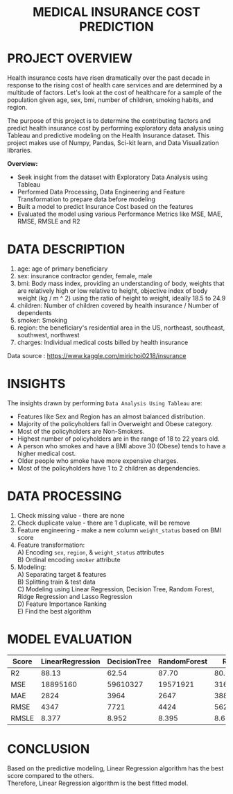 # <p align = "center"> MEDICAL INSURANCE COST PREDICTION</p>

# PROJECT OVERVIEW
Health insurance costs have risen dramatically over the past decade in response to the rising cost of health care services and are determined by a multitude of factors. Let's look at the cost of healthcare for a sample of the population given age, sex, bmi, number of children, smoking habits, and region.

The purpose of this project is to determine the contributing factors and predict health insurance cost by performing exploratory data analysis using Tableau and predictive modeling on the Health Insurance dataset. This project makes use of Numpy, Pandas, Sci-kit learn, and Data Visualization libraries.

**Overview:**
* Seek insight from the dataset with Exploratory Data Analysis using Tableau
* Performed Data Processing, Data Engineering and Feature Transformation to prepare data before modeling
* Built a model to predict Insurance Cost based on the features
* Evaluated the model using various Performance Metrics like MSE, MAE, RMSE, RMSLE and R2

# DATA DESCRIPTION
1. age: age of primary beneficiary
2. sex: insurance contractor gender, female, male
3. bmi: Body mass index, providing an understanding of body, weights that are relatively high or low relative to height,
objective index of body weight (kg / m ^ 2) using the ratio of height to weight, ideally 18.5 to 24.9
4. children: Number of children covered by health insurance / Number of dependents
5. smoker: Smoking
6. region: the beneficiary's residential area in the US, northeast, southeast, southwest, northwest
7. charges: Individual medical costs billed by health insurance

Data source : https://www.kaggle.com/mirichoi0218/insurance

# INSIGHTS
The insights drawn by performing `Data Analysis Using Tableau` are:

* Features like Sex and Region has an almost balanced distribution.
* Majority of the policyholders fall in Overweight and Obese category.
* Most of the policyholders are Non-Smokers.
* Highest number of policyholders are in the range of 18 to 22 years old.
* A person who smokes and have a BMI above 30 (Obese) tends to have a higher medical cost.
* Older people who smoke have more expensive charges.
* Most of the policyholders have 1 to 2 children as dependencies.

# DATA PROCESSING 
1. Check missing value - there are none <br>
2. Check duplicate value - there are 1 duplicate, will be remove <br>
3. Feature engineering - make a new column `weight_status` based on BMI score <br>
4. Feature transformation: <br>
 A) Encoding `sex`, `region`, & `weight_status` attributes <br>
 B) Ordinal encoding `smoker` attribute <br>
5. Modeling: <br>
 A) Separating target & features <br>
 B) Splitting train & test data <br>
 C) Modeling using Linear Regression, Decision Tree, Random Forest, Ridge Regression and Lasso Regression <br>
 D) Feature Importance Ranking <br>
 E) Find the best algorithm <br>
 
# MODEL EVALUATION 
| Score | LinearRegression | DecisionTree | RandomForest | Ridge | Lasso |
| ----------- | ----------- | ----------- | ----------- | ----------- | ------------ | 
| R2 | 88.13 | 62.54 | 87.70 | 80.13 | 80.16 | 
| MSE | 18895160 | 59610327 | 19571921 | 31620411 | 31569154 |
| MAE | 2824 | 3964 | 2647 | 3883 | 3872 |
| RMSE | 4347 | 7721 | 4424 | 5623 | 5619 |
| RMSLE | 8.377 | 8.952 | 8.395 | 8.635 | 8.634 |

# CONCLUSION
Based on the predictive modeling, Linear Regression algorithm has the best score compared to the others. <br>
Therefore, Linear Regression algorithm is the best fitted model.
